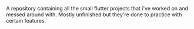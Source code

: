 A repository containing all the small flutter projects that i've worked on and messed around with. Mostly unfinished but they're done to practice with certain features.
